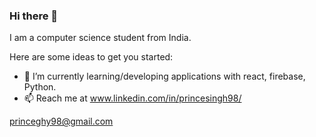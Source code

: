 ### Hi there 👋

I am a computer science student from India.

Here are some ideas to get you started:

- 🔭 I’m currently learning/developing applications with react, firebase, Python.
- 📫 Reach me at
www.linkedin.com/in/princesingh98/

princeghy98@gmail.com


